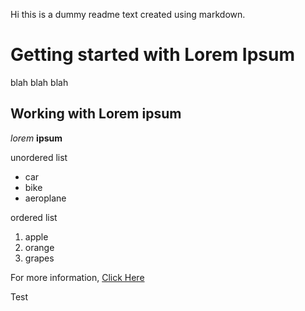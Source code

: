 Hi this is a dummy readme text created using markdown. 

# Getting started with Lorem Ipsum

blah blah blah


## Working with Lorem ipsum



_lorem_ **ipsum**


unordered list

- car
- bike 
- aeroplane

ordered list

1. apple
2. orange
3. grapes

For more information, [Click Here](https://google.com)

Test


